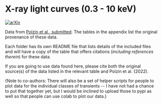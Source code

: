 # X-ray light curves (0.3 - 10 keV)
[![arXiv](https://img.shields.io/badge/arXiv-2211.01232-b31b1b)](https://arxiv.org/abs/2211.01232)

Data from [Polzin et al., submitted](https://ui.adsabs.harvard.edu/abs/2022arXiv221101232P/abstract). The tables in the appendix list the original provenance of these data.

Each folder has its own README file that lists details of the included files and will have a copy of the table that offers citations (_including references therein_) for these data.

If you are going to use data found here, please cite both the original source(s) of the data listed in the relevant table and Polzin et al. (2022).


{Note to co-authors: There will also be a set of helper scripts for people to plot data for the individual classes of transients -- I have not had a chance to put that together yet, but I would be inclined to upload those to pypi as well so that people can use colab to plot our data.}
